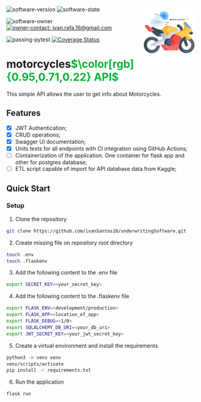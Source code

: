 <a src='https://www.rplumber.io/'><img src='logo.png' align="right" height="138.5" style="margin:10px;" /></a>

![software-version](https://custom-icon-badges.demolab.com/badge/Version-v1.0-gray.svg?labelColor=informational&logo=stack)
![software-state](https://custom-icon-badges.demolab.com/badge/Status%20-Under%20Development-gray.svg?labelColor=informational&logo=gear)


![software-owner](https://custom-icon-badges.demolab.com/badge/Owner%20-Ivan%20Santos-gray.svg?labelColor=informational&logo=person)
<a href="mailto:ivan.rafa.16@gmail.com" rel="nofollow">![owner-contact: ivan.rafa.16@gmail.com](https://custom-icon-badges.demolab.com/badge/Contact%20-ivan.rafa.16@gmail.com-gray.svg?labelColor=informational&logo=mail)</a>
<br>

![passing-pytest](https://github.com/ivanSantos16/motorcyclesAPI/actions/workflows/ci.yaml/badge.svg)
[![Coverage Status](https://coveralls.io/repos/github/ivanSantos16/motorcyclesAPI/badge.svg?branch=main)](https://coveralls.io/github/ivanSantos16/motorcyclesAPI?branch=main)

<h1 style="text-align: left;">motorcycles<span style="color: #00b336">$\color[rgb]{0.95,0.71,0.22} API$</span></h1>

<p style="text-align: justify;">This simple API allows the user to get info about Motorcycles. </p>

## **Features**

- [x] JWT Authentication;
- [x] CRUD operations;
- [x] Swagger UI documentation;
- [x] Units tests for all endpoints with CI integration using GitHub Actions;
- [ ] Containerization of the application. One container for flask app and other for postgres database;
- [ ] ETL script capable of import for API database data from Kaggle;

## **Quick Start**
### Setup
1. Clone the repository
```bash
git clone https://github.com/ivanSantos16/underwritingSoftware.git
```
2. Create missing file on repository root directory
```bash
touch .env
touch .flaskenv
```

3. Add the following content to the .env file
```bash
export SECRET_KEY=<your_secret_key>
```  

4. Add the following content to the .flaskenv file
```bash
export FLASK_ENV=<development/production>
export FLASK_APP=<location_of_app>
export FLASK_DEBUG=<1/0>
export SQLALCHEMY_DB_URI=<your_db_uri>
export JWT_SECRET_KEY=<your_jwt_secret_key>
```

5. Create a virtual environment and install the requirements
```bash
python3 -m venv venv
venv/scripts/activate
pip install -r requirements.txt
```

6. Run the application
```bash
flask run
```